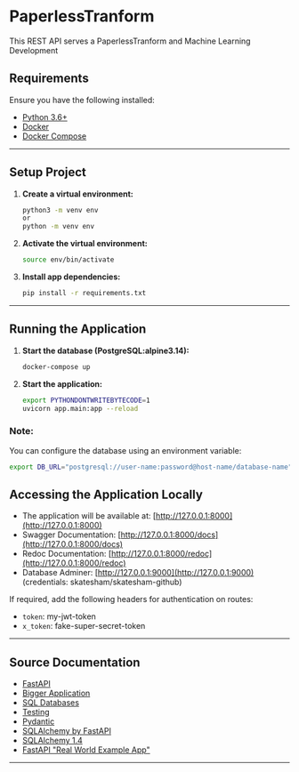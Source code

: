 # PaperlessTranform

This REST API serves a PaperlessTranform and Machine Learning Development

## Requirements

Ensure you have the following installed:

- [Python 3.6+](https://www.python.org/downloads/)
- [Docker](https://docs.docker.com/engine/install/)
- [Docker Compose](https://docs.docker.com/compose/install/)

___

## Setup Project

1. **Create a virtual environment:**
    ```bash
    python3 -m venv env 
    or 
    python -m venv env
    ```

2. **Activate the virtual environment:**
    ```bash
    source env/bin/activate
    ```

3. **Install app dependencies:**
    ```bash
    pip install -r requirements.txt
    ```

___

## Running the Application

1. **Start the database (PostgreSQL:alpine3.14):**
    ```bash
    docker-compose up
    ```

2. **Start the application:**
    ```bash
    export PYTHONDONTWRITEBYTECODE=1
    uvicorn app.main:app --reload
    ```

### Note:

You can configure the database using an environment variable:

```bash
export DB_URL="postgresql://user-name:password@host-name/database-name"
```

## Accessing the Application Locally

- The application will be available at: [http://127.0.0.1:8000](http://127.0.0.1:8000)
- Swagger Documentation: [http://127.0.0.1:8000/docs](http://127.0.0.1:8000/docs)
- Redoc Documentation: [http://127.0.0.1:8000/redoc](http://127.0.0.1:8000/redoc)
- Database Adminer: [http://127.0.0.1:9000](http://127.0.0.1:9000) (credentials: skatesham/skatesham-github)

If required, add the following headers for authentication on routes:

- `token`: my-jwt-token
- `x_token`: fake-super-secret-token

___

## Source Documentation

- [FastAPI](https://fastapi.tiangolo.com/)
- [Bigger Application](https://fastapi.tiangolo.com/tutorial/bigger-applications/)
- [SQL Databases](https://fastapi.tiangolo.com/tutorial/sql-databases/)
- [Testing](https://fastapi.tiangolo.com/tutorial/testing/)
- [Pydantic](https://pydantic-docs.helpmanual.io/)
- [SQLAlchemy by FastAPI](https://fastapi.tiangolo.com/tutorial/sql-databases/#sql-relational-databases)
- [SQLAlchemy 1.4](https://docs.sqlalchemy.org/en/14/tutorial/engine.html)
- [FastAPI "Real World Example App"](https://github.com/nsidnev/fastapi-realworld-example-app)

___